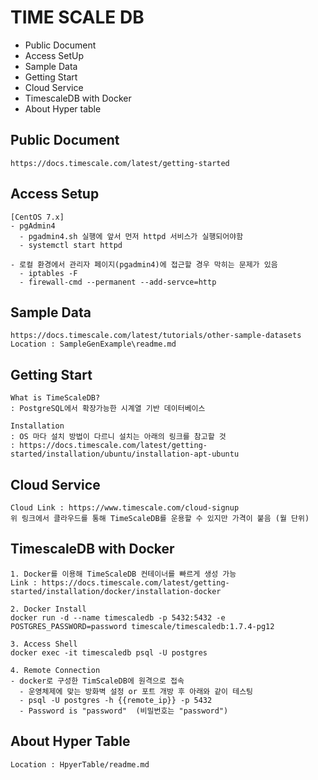# TIME SCALE DB 
- Public Document
- Access SetUp
- Sample Data
- Getting Start
- Cloud Service
- TimescaleDB with Docker
- About Hyper table 


## Public Document
```
https://docs.timescale.com/latest/getting-started
```

## Access Setup
```
[CentOS 7.x]
- pgAdmin4
  - pgadmin4.sh 실행에 앞서 먼저 httpd 서비스가 실행되어야함
  - systemctl start httpd

- 로컬 환경에서 관리자 페이지(pgadmin4)에 접근할 경우 막히는 문제가 있음
  - iptables -F
  - firewall-cmd --permanent --add-servce=http
```

## Sample Data
```
https://docs.timescale.com/latest/tutorials/other-sample-datasets
Location : SampleGenExample\readme.md
```

## Getting Start
```
What is TimeScaleDB?
: PostgreSQL에서 확장가능한 시계열 기반 데이터베이스

Installation
: OS 마다 설치 방법이 다르니 설치는 아래의 링크를 참고할 것
: https://docs.timescale.com/latest/getting-started/installation/ubuntu/installation-apt-ubuntu
```

## Cloud Service
```
Cloud Link : https://www.timescale.com/cloud-signup
위 링크에서 클라우드를 통해 TimeScaleDB를 운용할 수 있지만 가격이 붙음 (월 단위)
```

## TimescaleDB with Docker
```
1. Docker를 이용해 TimeScaleDB 컨테이너를 빠르게 생성 가능
Link : https://docs.timescale.com/latest/getting-started/installation/docker/installation-docker

2. Docker Install
docker run -d --name timescaledb -p 5432:5432 -e POSTGRES_PASSWORD=password timescale/timescaledb:1.7.4-pg12

3. Access Shell
docker exec -it timescaledb psql -U postgres

4. Remote Connection
- docker로 구성한 TimScaleDB에 원격으로 접속
  - 운영체제에 맞는 방화벽 설정 or 포트 개방 후 아래와 같이 테스팅
  - psql -U postgres -h {{remote_ip}} -p 5432
  - Password is "password"  (비밀번호는 "password")
```

## About Hyper Table
```
Location : HpyerTable/readme.md
```

